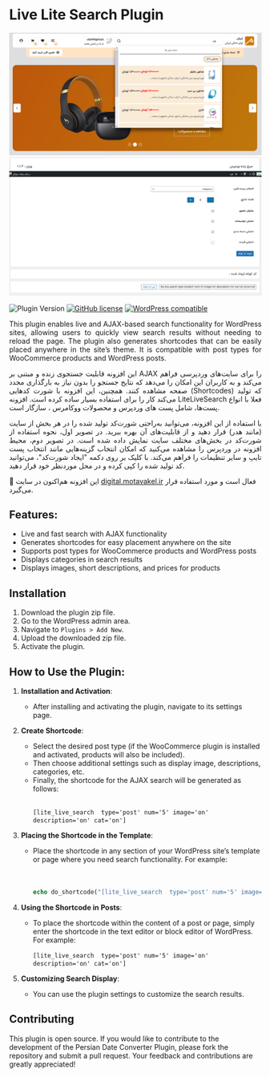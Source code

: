 # Live Lite Search Plugin

![](2.png)
![](1.png)

![Plugin Version](https://img.shields.io/badge/version-1.1.2-blue)
[![GitHub license](https://img.shields.io/badge/license-GPL%202-gold.svg)](https://opensource.org/licenses/GPL-2.0)
[![WordPress compatible](https://img.shields.io/badge/WordPress-6.0%2B-brightgreen.svg)](https://wordpress.org/)

<p align="justify">
This plugin enables live and AJAX-based search functionality for WordPress sites, allowing users to quickly view search results without needing to reload the page. The plugin also generates shortcodes that can be easily placed anywhere in the site’s theme. It is compatible with post types for WooCommerce products and WordPress posts.
</p>
<p align="justify">
   این افزونه قابلیت جستجوی زنده و مبتنی بر AJAX را برای سایت‌های وردپرسی فراهم می‌کند و به کاربران این امکان را می‌دهد که نتایج جستجو را بدون نیاز به بارگذاری مجدد صفحه مشاهده کنند. همچنین، این افزونه با شورت کدهایی (Shortcodes) که تولید می‌کند کار را برای استفاده بسیار ساده کرده است. افزونه LiteLiveSearch فعلا با انواع پست‌ها، شامل پست های وردپرس  و محصولات ووکامرس ، سازگار است.
   
<p align="justify">
با استفاده از این افزونه، می‌توانید به‌راحتی شورت‌کد تولید شده را در هر بخش از سایت (مانند هدر) قرار دهید و از قابلیت‌های آن بهره ببرید. در تصویر اول، نحوه استفاده از شورت‌کد در بخش‌های مختلف سایت نمایش داده شده است. در تصویر دوم، محیط افزونه در وردپرس را مشاهده می‌کنید که امکان انتخاب گزینه‌هایی مانند انتخاب پست تایپ و سایر تنظیمات را فراهم می‌کند. با کلیک بر روی دکمه "ایجاد شورت‌کد"، می‌توانید کد تولید شده را کپی کرده و در محل موردنظر خود قرار دهید.

🔹 این افزونه هم‌اکنون در سایت [digital.motavakel.ir](https://digital.motavakel.ir) فعال است و مورد استفاده قرار می‌گیرد.

## Features:

* Live and fast search with AJAX functionality
* Generates shortcodes for easy placement anywhere on the site
* Supports post types for WooCommerce products and WordPress posts
* Displays categories in search results
* Displays images, short descriptions, and prices for products

## Installation

1. Download the plugin zip file.
2. Go to the WordPress admin area.
3. Navigate to `Plugins > Add New`.
4. Upload the downloaded zip file.
5. Activate the plugin.

## How to Use the Plugin:

1. **Installation and Activation**: 
   - After installing and activating the plugin, navigate to its settings page.

2. **Create Shortcode**:
   - Select the desired post type (if the WooCommerce plugin is installed and activated, products will also be included).
   - Then choose additional settings such as display image, descriptions, categories, etc.
   - Finally, the shortcode for the AJAX search will be generated as follows:
     ```

     [lite_live_search  type='post' num='5' image='on' description='on' cat='on']
     
     ```

3. **Placing the Shortcode in the Template**:
   - Place the shortcode in any section of your WordPress site’s template or page where you need search functionality. For example:

     ```php


     echo do_shortcode("[lite_live_search  type='post' num='5' image='on' description='on' cat='on']");

     ```

4. **Using the Shortcode in Posts**:
   - To place the shortcode within the content of a post or page, simply enter the shortcode in the text editor or block editor of WordPress. For example:
     ```
     [lite_live_search  type='post' num='5' image='on' description='on' cat='on']
     ```

5. **Customizing Search Display**:
   - You can use the plugin settings to customize the search results.

## Contributing

This plugin is open source. If you would like to contribute to the development of the Persian Date Converter Plugin, please fork the repository and submit a pull request. Your feedback and contributions are greatly appreciated!
